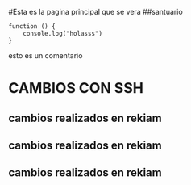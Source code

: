 #Esta es la pagina principal que se vera
##santuario

```
function () {
    console.log("holasss")
}
```
esto es un comentario
# CAMBIOS CON SSH
## cambios realizados en rekiam
## cambios realizados en rekiam
## cambios realizados en rekiam

